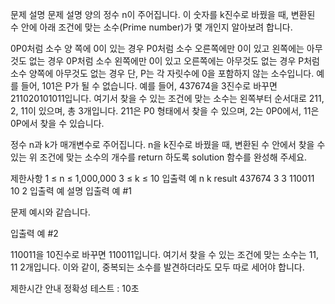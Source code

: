 문제 설명
문제 설명
양의 정수 n이 주어집니다. 이 숫자를 k진수로 바꿨을 때, 변환된 수 안에 아래 조건에 맞는 소수(Prime number)가 몇 개인지 알아보려 합니다.

0P0처럼 소수 양 쪽에 0이 있는 경우
P0처럼 소수 오른쪽에만 0이 있고 왼쪽에는 아무것도 없는 경우
0P처럼 소수 왼쪽에만 0이 있고 오른쪽에는 아무것도 없는 경우
P처럼 소수 양쪽에 아무것도 없는 경우
단, P는 각 자릿수에 0을 포함하지 않는 소수입니다.
예를 들어, 101은 P가 될 수 없습니다.
예를 들어, 437674을 3진수로 바꾸면 211020101011입니다. 여기서 찾을 수 있는 조건에 맞는 소수는 왼쪽부터 순서대로 211, 2, 11이 있으며, 총 3개입니다. 211은 P0 형태에서 찾을 수 있으며, 2는 0P0에서, 11은 0P에서 찾을 수 있습니다.

정수 n과 k가 매개변수로 주어집니다. n을 k진수로 바꿨을 때, 변환된 수 안에서 찾을 수 있는 위 조건에 맞는 소수의 개수를 return 하도록 solution 함수를 완성해 주세요.

제한사항
1 ≤ n ≤ 1,000,000
3 ≤ k ≤ 10
입출력 예
n	k	result
437674	3	3
110011	10	2
입출력 예 설명
입출력 예 #1

문제 예시와 같습니다.

입출력 예 #2

110011을 10진수로 바꾸면 110011입니다. 여기서 찾을 수 있는 조건에 맞는 소수는 11, 11 2개입니다. 이와 같이, 중복되는 소수를 발견하더라도 모두 따로 세어야 합니다.

제한시간 안내
정확성 테스트 : 10초